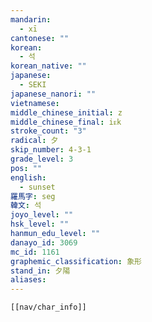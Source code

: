 ```yaml
---
mandarin:
  - xī
cantonese: ""
korean:
  - 석
korean_native: ""
japanese:
  - SEKI
japanese_nanori: ""
vietnamese:
middle_chinese_initial: z
middle_chinese_final: iᴇk
stroke_count: "3"
radical: 夕
skip_number: 4-3-1
grade_level: 3
pos: ""
english:
  - sunset
羅馬字: seg
韓文: 석
joyo_level: ""
hsk_level: ""
hanmun_edu_level: ""
danayo_id: 3069
mc_id: 1161
graphemic_classification: 象形
stand_in: 夕陽
aliases:
---
```


```meta-bind-embed
[[nav/char_info]]
```
